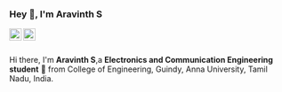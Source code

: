 ### Hey 👋, I'm Aravinth S

<a href="https://www.linkedin.com/in/aravinthin/">
  <img align="left" alt="Aravinth's LinkdeIn" width="22px" src="https://cdn.jsdelivr.net/npm/simple-icons@v3/icons/linkedin.svg" />
</a>
<a href="https://leetcode.com/aravinthin/">
  <img align="left" alt="Mehdi's Facebook" width="22px" src="https://cdn.jsdelivr.net/npm/simple-icons@v3/icons/leetcode.svg" />
</a>

<br />
<br />

Hi there, I'm **Aravinth S**,a **Electronics and Communication Engineering student** 🚀 from College of Engineering, Guindy, Anna University, Tamil Nadu, India.





